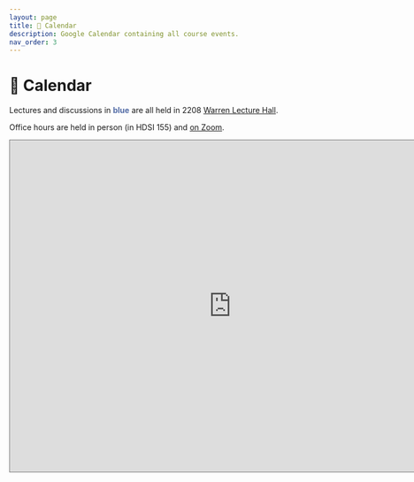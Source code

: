 ```yaml
---
layout: page
title: 📆 Calendar
description: Google Calendar containing all course events.
nav_order: 3
---
```


# 📆 Calendar

Lectures and discussions in <span style="color:#536ca6"><b>blue</b></span> are all held in 2208 [Warren Lecture Hall](https://maps.app.goo.gl/k4ZxEsy7F721RZ3Q9).

Office hours are held in person (in HDSI 155) and [on Zoom](https://ucsd.zoom.us/j/91954238673). 

<iframe src="https://calendar.google.com/calendar/embed?height=600&wkst=1&ctz=America%2FLos_Angeles&bgcolor=%23ffffff&showTitle=0&showPrint=0&title=DSC%2040A%20-%20Summer%202024&mode=WEEK&src=Y18yNmJhZWZiOTUyZDk4M2ZmMzY1M2NiMTE5NThkYTE2ZDZjMTQzYjI5NGEzOTNhOTBhZDk2NjQ1YTYyYTk1YTUxQGdyb3VwLmNhbGVuZGFyLmdvb2dsZS5jb20&src=Y180NmJmZjQxOGYyZDJhNTVkZGY4MDI3N2RiMjFlMDgyY2E5Mjk1NGYxZWIwMTU2MGYyZjRmNTgwMWE5MDliNzNjQGdyb3VwLmNhbGVuZGFyLmdvb2dsZS5jb20&src=Y19mNzcyZjBiOGYwM2MxNDA5YjFlNjc4NWJlOGRiNDlkZjYzMGNhMTNjMWEzZDQ0MTM1N2YwNWYzYzRhZjhiYTBjQGdyb3VwLmNhbGVuZGFyLmdvb2dsZS5jb20&color=%233F51B5&color=%238E24AA&color=%23F09300" style="border:solid 1px #777" width="800" height="600" frameborder="0" scrolling="no"></iframe>